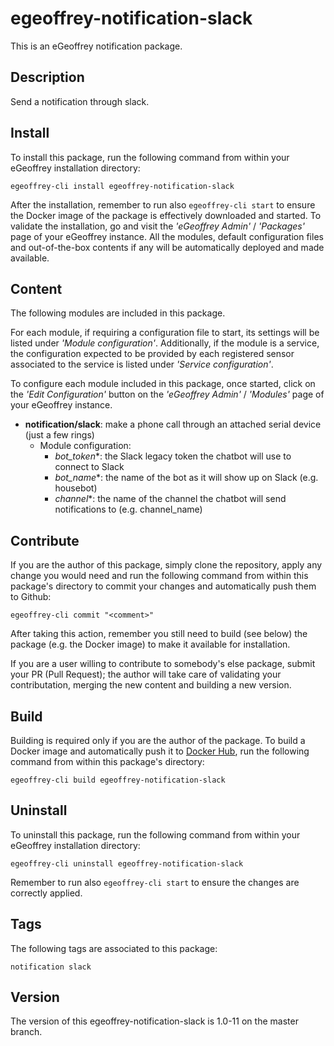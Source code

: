 # egeoffrey-notification-slack

This is an eGeoffrey notification package.

## Description

Send a notification through slack.

## Install

To install this package, run the following command from within your eGeoffrey installation directory:
```
egeoffrey-cli install egeoffrey-notification-slack
```
After the installation, remember to run also `egeoffrey-cli start` to ensure the Docker image of the package is effectively downloaded and started.
To validate the installation, go and visit the *'eGeoffrey Admin'* / *'Packages'* page of your eGeoffrey instance. All the modules, default configuration files and out-of-the-box contents if any will be automatically deployed and made available.
## Content

The following modules are included in this package.

For each module, if requiring a configuration file to start, its settings will be listed under *'Module configuration'*. Additionally, if the module is a service, the configuration expected to be provided by each registered sensor associated to the service is listed under *'Service configuration'*.

To configure each module included in this package, once started, click on the *'Edit Configuration'* button on the *'eGeoffrey Admin'* / *'Modules'* page of your eGeoffrey instance.
- **notification/slack**: make a phone call through an attached serial device (just a few rings)
  - Module configuration:
    - *bot_token**: the Slack legacy token the chatbot will use to connect to Slack
    - *bot_name**: the name of the bot as it will show up on Slack (e.g. housebot)
    - *channel**: the name of the channel the chatbot will send notifications to (e.g. channel_name)

## Contribute

If you are the author of this package, simply clone the repository, apply any change you would need and run the following command from within this package's directory to commit your changes and automatically push them to Github:
```
egeoffrey-cli commit "<comment>"
```
After taking this action, remember you still need to build (see below) the package (e.g. the Docker image) to make it available for installation.

If you are a user willing to contribute to somebody's else package, submit your PR (Pull Request); the author will take care of validating your contributation, merging the new content and building a new version.

## Build

Building is required only if you are the author of the package. To build a Docker image and automatically push it to [Docker Hub](https://hub.docker.com/r/egeoffrey/egeoffrey-notification-slack), run the following command from within this package's directory:
```
egeoffrey-cli build egeoffrey-notification-slack
```

## Uninstall

To uninstall this package, run the following command from within your eGeoffrey installation directory:
```
egeoffrey-cli uninstall egeoffrey-notification-slack
```
Remember to run also `egeoffrey-cli start` to ensure the changes are correctly applied.
## Tags

The following tags are associated to this package:
```
notification slack
```

## Version

The version of this egeoffrey-notification-slack is 1.0-11 on the master branch.
